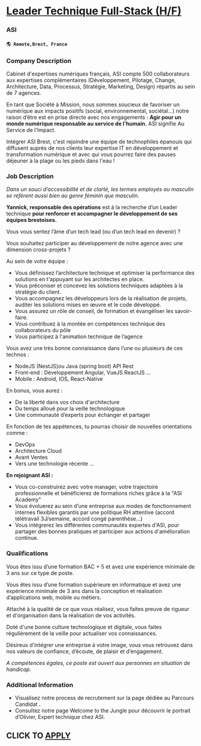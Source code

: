 # [Leader Technique Full-Stack (H/F)](https://www.remotewlb.com/apply/leader-technique-full-stack-h-f-109069)  
### ASI  
#### `🌎 Remote,Brest, France`  

### **Company Description**

Cabinet d'expertises numériques français, ASI compte 500 collaborateurs aux expertises complémentaires (Développement, Pilotage, Change, Architecture, Data, Processus, Stratégie, Marketing, Design) répartis au sein de 7 agences.

En tant que Société à Mission, nous sommes soucieux de favoriser un numérique aux impacts positifs (social, environnemental, sociétal…) notre raison d’être est en prise directe avec nos engagements : **Agir pour un monde numérique responsable au service de l'humain.** ASI signifie Au Service de l'Impact.

Intégrer ASI Brest, c'est rejoindre une équipe de technophiles épanouis qui diffusent auprès de nos clients leur expertise IT en développement et transformation numérique et avec qui vous pourrez faire des pauses déjeuner à la plage ou les pieds dans l'eau !

### **Job Description**

 _Dans un souci d’accessibilité et de clarté, les termes employés au masculin se réfèrent aussi bien au genre féminin que masculin._

 **Yannick, responsable des opérations** est à la recherche d’un Leader technique **pour renforcer et accompagner le développement de ses équipes brestoises.**

Vous vous sentez l’âme d’un tech lead (ou d’un tech lead en devenir) ?

Vous souhaitez participer au développement de notre agence avec une dimension cross-projets ?

Au sein de votre équipe :

  * Vous définissez l’architecture technique et optimiser la performance des solutions en t'appuyant sur les architectes en place. 
  * Vous préconiser et concevez les solutions techniques adaptées à la stratégie du client. 
  * Vous accompagnez les développeurs lors de la réalisation de projets, auditer les solutions mises en œuvre et le code développé. 
  * Vous assurez un rôle de conseil, de formation et évangéliser les savoir-faire. 
  * Vous contribuez à la montée en compétences technique des collaborateurs du pôle 
  * Vous participez à l'animation technique de l’agence 

Vous avez une très bonne connaissance dans l’une ou plusieurs de ces technos :

  * NodeJS (NestJS)ou Java (spring boot) API Rest 
  * Front-end : Développement Angular, VueJS ReactJS ... 
  * Mobile : Android, IOS, React-Native 

En bonus, vous aurez :

  * De la liberté dans vos choix d'architecture 
  * Du temps alloué pour la veille technologique 
  * Une communauté d’experts pour échanger et partager 

En fonction de tes appétences, tu pourras choisir de nouvelles orientations comme :

  * DevOps 
  * Architecture Cloud 
  * Avant Ventes 
  * Vers une technologie récente ... 

**En rejoignant ASI :**

  * Vous co-construirez avec votre manager, votre trajectoire professionnelle et bénéficierez de formations riches grâce à la "ASI Academy"
  * Vous évoluerez au sein d’une entreprise aux modes de fonctionnement internes flexibles garantis par une politique RH attentive (accord télétravail 3J/semaine, accord congé parenthèse…)
  * Vous intégrerez les différentes communautés expertes d'ASI, pour partager des bonnes pratiques et participer aux actions d'amélioration continue.

###  **Qualifications**

Vous êtes issu d’une formation BAC + 5 et avez une expérience minimale de 3 ans sur ce type de poste.

Vous êtes issu d’une formation supérieure en informatique et avez une expérience minimale de 3 ans dans la conception et réalisation d’applications web, mobile ou métiers.

Attaché à la qualité de ce que vous réalisez, vous faites preuve de rigueur et d'organisation dans la réalisation de vos activités.

Doté d'une bonne culture technologique et digitale, vous faites régulièrement de la veille pour actualiser vos connaissances.

Désireux d’intégrer une entreprise à votre image, vous vous retrouvez dans nos valeurs de confiance, d’écoute, de plaisir et d’engagement.

_A compétences égales, ce poste est ouvert aux personnes en situation de handicap._

###  **Additional Information**

  * Visualisez notre process de recrutement sur la page dédiée au Parcours Candidat **.**
  * Consultez notre page Welcome to the Jungle pour découvrir le portrait d’Olivier, Expert technique chez ASI.

  
## CLICK TO [APPLY](https://www.remotewlb.com/apply/leader-technique-full-stack-h-f-109069)


